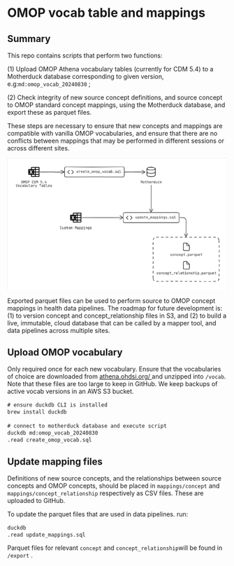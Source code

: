 # OMOP vocab table and mappings
## Summary
This repo contains scripts that perform two functions:

(1) Upload OMOP Athena vocabulary tables (currently for CDM 5.4) to a Motherduck database corresponding to given version, e.g:`md:omop_vocab_20240830` ;

(2) Check integrity of new source concept definitions, and source concept to OMOP standard concept mappings, using the Motherduck database, and export these as parquet files.

These steps are necessary to ensure that new concepts and mappings are compatible with vanilla OMOP vocabularies, and ensure that there are no conflicts between mappings that may be performed in different sessions or across different sites.

![omop_mapping](/.eraser/53RZfIGlWhCVn1ULHqpD___Ye9wifjPOhT3yQd8rlWom1YCXIp2___---figure---AVBfTVxVwmuT30gfcLbmR---figure---XF-P2gJMJCg9wGWJDKZTsQ.png "omop_mapping")

Exported parquet files can be used to perform source to OMOP concept mappings in health data pipelines. The roadmap for future development is: (1) to version concept and concept_relationship files in S3, and (2) to build a live, immutable, cloud database that can be called by a mapper tool, and data pipelines across multiple sites.  

## Upload OMOP vocabulary
Only required once for each new vocabulary. Ensure that the vocabularies of choice are downloaded from [﻿athena.ohdsi.org/ ](https://athena.ohdsi.org/)and unzipped into `/vocab`. Note that these files are too large to keep in GitHub. We keep backups of active vocab versions in an AWS S3 bucket.

```
# ensure duckdb CLI is installed
brew install duckdb

# connect to motherduck database and execute script
duckdb md:omop_vocab_20240830
.read create_omop_vocab.sql
```
## Update mapping files
Definitions of new source concepts, and the relationships between source concepts and OMOP concepts, should be placed in `﻿mappings/concept` and `﻿mappings/concept_relationship` respectively as CSV files. These are uploaded to GitHub.

To update the parquet files that are used in data pipelines. run:

```
duckdb
.read update_mappings.sql
```
Parquet files for relevant `﻿concept` and `﻿concept_relationship`will be found in `﻿/export` .



<!--- Eraser file: https://app.eraser.io/workspace/53RZfIGlWhCVn1ULHqpD --->
